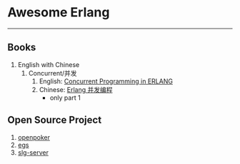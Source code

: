 

# Awesome Erlang

---


## Books

1.  English with Chinese
    1.  Concurrent/并发
        1.  English: [Concurrent Programming in ERLANG](http://erlang.org/download/erlang-book-part1.pdf)
        2.  Chinese: [Erlang 并发编程](http://cpie-cn.readthedocs.io/en/latest/index.html)
            -   only part 1


## Open Source Project

1.  [openpoker](https://github.com/hpyhacking/openpoker)
2.  [egs](https://github.com/essen/egs)
3.  [slg-server](https://github.com/fillmyheart/slg-server)

